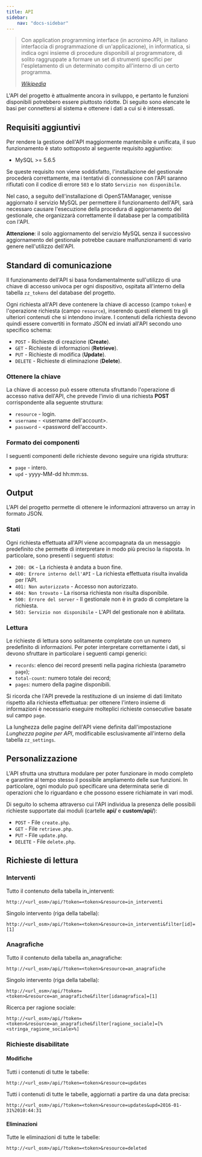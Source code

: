 ```yaml
---
title: API
sidebar:
    nav: "docs-sidebar"
---
```


> Con application programming interface (in acronimo API, in italiano interfaccia di programmazione di un'applicazione), in informatica, si indica ogni insieme di procedure disponibili al programmatore, di solito raggruppate a formare un set di strumenti specifici per l'espletamento di un determinato compito all'interno di un certo programma.
>
> <cite>[Wikipedia](https://it.wikipedia.org/wiki/Application_programming_interface)</cite>

L'API del progetto è attualmente ancora in sviluppo, e pertanto le funzioni disponibili potrebbero essere piuttosto ridotte.
Di seguito sono elencate le basi per connettersi al sistema e ottenere i dati a cui si è interessati.

## Requisiti aggiuntivi

Per rendere la gestione dell'API maggiormente mantenibile e unificata, il suo funzionamento è stato sottoposto al seguente requisito aggiuntivo:

- MySQL >= 5.6.5

Se queste requisito non viene soddisfatto, l'installazione del gestionale procederà correttamente, ma i tentativi di connessione con l'API saranno rifiutati con il codice di errore `503` e lo stato `Servizio non disponibile`.

Nel caso, a seguito dell'installazione di OpenSTAManager, venisse aggiornato il servizio MySQL per permettere il funzionamento dell'API, sarà necessaro causare l'esecuzione della procedura di aggiornamento del gestionale, che organizzarà correttamente il database per la compatibilità con l'API.

**Attenzione**: il solo aggiornamento del servizio MySQL senza il successivo aggiornamento del gestionale potrebbe causare malfunzionamenti di vario genere nell'utilizzo dell'API.

## Standard di comunicazione

Il funzionamento dell'API si basa fondamentalmente sull'utilizzo di una chiave di accesso univoca per ogni dispositivo, ospitata all'interno della tabella `zz_tokens` del database del progetto.

Ogni richiesta all'API deve contenere la chiave di accesso (campo `token`) e l'operazione richiesta (campo `resource`), inserendo questi elementi tra gli ulteriori contenuti che si intendono inviare.
I contenuti della richiesta devono quindi essere convertiti in formato JSON ed inviati all'API secondo uno specifico schema:

- `POST` - Richieste di creazione (**Create**).
- `GET` - Richieste di informazioni (**Retrieve**).
- `PUT` - Richieste di modifica (**Update**).
- `DELETE` - Richieste di eliminazione (**Delete**).

### Ottenere la chiave

La chiave di accesso può essere ottenuta sfruttando l'operazione di accesso nativa dell'API, che prevede l'invio di una richiesta **POST** corrispondente alla seguente struttura:

- `resource` - login.
- `username` - &lt;username dell'account>.
- `password` - &lt;password dell'account>.

### Formato dei componenti

I seguenti componenti delle richieste devono seguire una rigida struttura:

- `page` - intero.
- `upd` - yyyy-MM-dd hh:mm:ss.

## Output

L'API del progetto permette di ottenere le informazioni attraverso un array in formato JSON.

### Stati

Ogni richiesta effettuata all'API viene accompagnata da un messaggio predefinito che permette di interpretare in modo più preciso la risposta.
In particolare, sono presenti i seguenti _status_:

- `200: OK` - La richiesta è andata a buon fine.
- `400: Errore interno dell'API` - La richiesta effettuata risulta invalida per l'API.
- `401: Non autorizzato` - Accesso non autorizzato.
- `404: Non trovato` - La risorsa richiesta non risulta disponibile.
- `500: Errore del server` - Il gestionale non è in grado di completare la richiesta.
- `503: Servizio non disponibile` - L'API del gestionale non è abilitata.

### Lettura

Le richieste di lettura sono solitamente completate con un numero predefinito di informazioni.
Per poter interpretare correttamente i dati, si devono sfruttare in particolare i seguenti campi generici:

- `records`: elenco dei record presenti nella pagina richiesta (parametro `page`);
- `total-count`: numero totale dei record;
- `pages`: numero della pagine disponibili.

Si ricorda che l'API prevede la restituzione di un insieme di dati limitato rispetto alla richiesta effettuatua: per ottenere l'intero insieme di informazioni è necessario eseguire molteplici richieste consecutive basate sul campo `page`.

La lunghezza delle pagine dell'API viene definita dall'impostazione *Lunghezza pagine per API*, modificabile esclusivamente all'interno della tabella `zz_settings`.

## Personalizzazione

L'API sfrutta una struttura modulare per poter funzionare in modo completo e garantire al tempo stesso il possibile ampliamento delle sue funzioni.
In particolare, ogni modulo può specificare una determinata serie di operazioni che lo riguardano e che possono essere richiamate in vari modi.

Di seguito lo schema attraverso cui l'API individua la presenza delle possibili richieste supportate dai moduli (cartelle **api/** e **custom/api/**):

- `POST` - File `create.php`.
- `GET` - File `retrieve.php`.
- `PUT` - File `update.php`.
- `DELETE` - File `delete.php`.

## Richieste di lettura

### Interventi

Tutto il contenuto della tabella in_interventi:

    http://<url_osm>/api/?token=<token>&resource=in_interventi

Singolo intervento (riga della tabella):

    http://<url_osm>/api/?token=<token>&resource=in_interventi&filter[id]=[1]

### Anagrafiche

Tutto il contenuto della tabella an_anagrafiche:

    http://<url_osm>/api/?token=<token>&resource=an_anagrafiche

Singolo intervento (riga della tabella):

    http://<url_osm>/api/?token=<token>&resource=an_anagrafiche&filter[idanagrafica]=[1]

Ricerca per ragione sociale:

    http://<url_osm>/api/?token=<token>&resource=an_anagrafiche&filter[ragione_sociale]=[%<stringa_ragione_sociale>%]

### Richieste disabilitate

#### Modifiche

Tutti i contenuti di tutte le tabelle:

    http://<url_osm>/api/?token=<token>&resource=updates

Tutti i contenuti di tutte le tabelle, aggiornati a partire da una data precisa:

    http://<url_osm>/api/?token=<token>&resource=updates&upd=2016-01-31%2010:44:31

#### Eliminazioni

Tutte le eliminazioni di tutte le tabelle:

    http://<url_osm>/api/?token=<token>&resource=deleted
